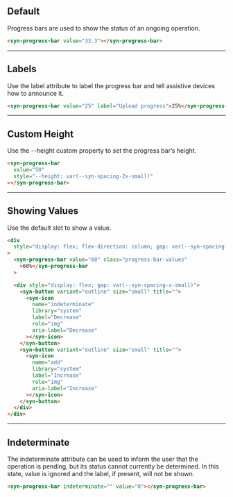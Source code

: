 ## Default

Progress bars are used to show the status of an ongoing operation.

```html
<syn-progress-bar value="33.3"></syn-progress-bar>
```

---

## Labels

Use the label attribute to label the progress bar and tell assistive devices how to announce it.

```html
<syn-progress-bar value="25" label="Upload progress">25%</syn-progress-bar>
```

---

## Custom Height

Use the --height custom property to set the progress bar’s height.

```html
<syn-progress-bar
  value="50"
  style="--height: var(--syn-spacing-2x-small)"
></syn-progress-bar>
```

---

## Showing Values

Use the default slot to show a value.

```html
<div
  style="display: flex; flex-direction: column; gap: var(--syn-spacing-medium)"
>
  <syn-progress-bar value="60" class="progress-bar-values"
    >60%</syn-progress-bar
  >

  <div style="display: flex; gap: var(--syn-spacing-x-small)">
    <syn-button variant="outline" size="small" title="">
      <syn-icon
        name="indeterminate"
        library="system"
        label="Decrease"
        role="img"
        aria-label="Decrease"
      ></syn-icon>
    </syn-button>
    <syn-button variant="outline" size="small" title="">
      <syn-icon
        name="add"
        library="system"
        label="Increase"
        role="img"
        aria-label="Increase"
      ></syn-icon>
    </syn-button>
  </div>
</div>
```

---

## Indeterminate

The indeterminate attribute can be used to inform the user that the operation is pending, but its status cannot currently be determined. In this state, value is ignored and the label, if present, will not be shown.

```html
<syn-progress-bar indeterminate="" value="0"></syn-progress-bar>
```
